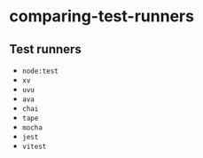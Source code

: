 # comparing-test-runners

## Test runners

- `node:test`
- `xv`
- `uvu`
- `ava`
- `chai`
- `tape`
- `mocha`
- `jest`
- `vitest`
